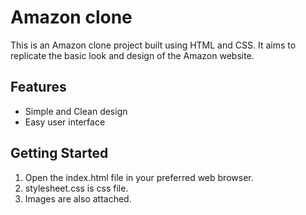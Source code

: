 # Amazon clone

This is an Amazon clone project built using HTML and CSS. It aims to replicate the basic look and design of the Amazon website.

## Features

- Simple and Clean design
- Easy user interface

## Getting Started

1. Open the index.html file in your preferred web browser.
2. stylesheet.css is css file.
3. Images are also attached.

 
